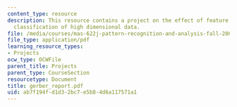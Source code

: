 ```yaml
---
content_type: resource
description: This resource contains a project on the effect of feature selection on
  classification of high dimensional data.
file: /media/courses/mas-622j-pattern-recognition-and-analysis-fall-2006/ab7f194fd1d32bc7e5b84d6a117571a1_gerber_report.pdf
file_type: application/pdf
learning_resource_types:
- Projects
ocw_type: OCWFile
parent_title: Projects
parent_type: CourseSection
resourcetype: Document
title: gerber_report.pdf
uid: ab7f194f-d1d3-2bc7-e5b8-4d6a117571a1
---
```

